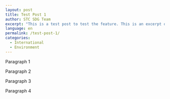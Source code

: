 ```yaml
---
layout: post
title: Test Post 1
author: STC SDG Team
excerpt: "This is a test post to test the feature. This is an excerpt of a larger post."
language: en
permalink: /test-post-1/
categories:
  - International
  - Environment
---
```

Paragraph 1

Paragraph 2

Paragraph 3

Paragraph 4
